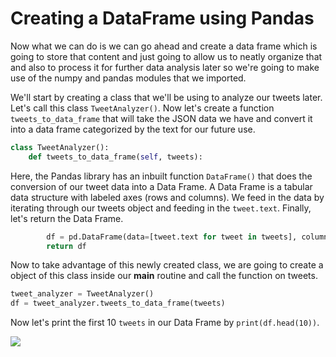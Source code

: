 <!--title={Creating a DataFrame using Pandas}-->

<!--badges={Web Development:20}-->

<h1>Creating a DataFrame using Pandas</h1>
Now what we can do is we can go ahead and create a data frame which is going to store that content and just going to allow us to neatly organize that and also to process it for further data analysis later so we're going to make use of the numpy and pandas modules that we imported.

We'll start by creating a class that we'll be using to analyze our tweets later. Let's call this class `TweetAnalyzer()`.  Now let's create a function `tweets_to_data_frame` that will take the JSON data we have and convert it into a data frame categorized by the text for our future use.

```python
class TweetAnalyzer():
    def tweets_to_data_frame(self, tweets):
```

Here, the Pandas library has an inbuilt function `DataFrame()` that does the conversion of our tweet data into a Data Frame. A Data Frame is a tabular data structure with labeled axes (rows and columns). We feed in the data by iterating through our tweets object and feeding in the `tweet.text`. Finally, let's return the Data Frame.

```python
        df = pd.DataFrame(data=[tweet.text for tweet in tweets], columns=['Tweets'])
        return df
```

Now to take advantage of this newly created class, we are going to create a object of this class inside our **main** routine and call the function on tweets.

```python
tweet_analyzer = TweetAnalyzer()
df = tweet_analyzer.tweets_to_data_frame(tweets)
```

 Now let's print the first 10 `tweets` in our Data Frame by `print(df.head(10))`.

<img src="https://i.postimg.cc/dtWPwnX6/Annotation-2020-01-09-220514.png">